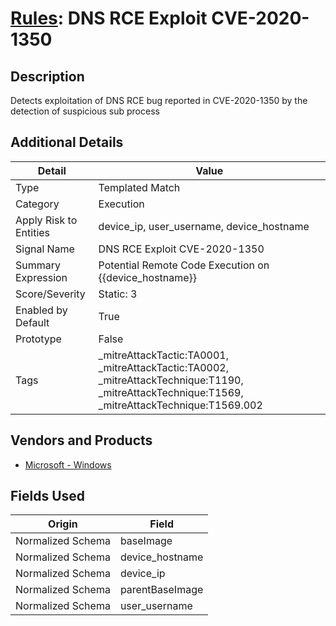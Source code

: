 # [Rules](README.md): DNS RCE Exploit CVE-2020-1350

## Description
Detects exploitation of DNS RCE bug reported in CVE-2020-1350 by the detection of suspicious sub process

## Additional Details
|Detail|Value|
|----|----|
|Type|Templated Match|
|Category|Execution|
|Apply Risk to Entities|device_ip, user_username, device_hostname|
|Signal Name|DNS RCE Exploit CVE-2020-1350|
|Summary Expression|Potential Remote Code Execution on {{device_hostname}}|
|Score/Severity|Static: 3|
|Enabled by Default|True|
|Prototype|False|
|Tags|_mitreAttackTactic:TA0001, _mitreAttackTactic:TA0002, _mitreAttackTechnique:T1190, _mitreAttackTechnique:T1569, _mitreAttackTechnique:T1569.002|
## Vendors and Products
- [Microsoft - Windows](../products/1ff7546c-cb36-4a24-87f7-89d2cecc5761.md)


## Fields Used

|Origin|Field|
|----|----|
|Normalized Schema|baseImage|
|Normalized Schema|device_hostname|
|Normalized Schema|device_ip|
|Normalized Schema|parentBaseImage|
|Normalized Schema|user_username|


